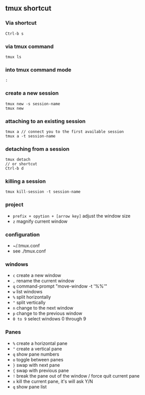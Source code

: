 ## tmux shortcut 
### Via shortcut
```
Ctrl-b s
```
### via tmux command
```
tmux ls
```
### into tmux command mode
```
:
```
### create a new session
```
tmux new -s session-name
tmux new
```

### attaching to an existing session
```
tmux a // connect you to the first available session
tmux a -t session-name
```

### detaching from a session
```
tmux detach
// or shortcut
Ctrl-b d 
```

### killing a session
```
tmux kill-session -t session-name
```

### project
* `prefix + opytion + [arrow key]` adjust the window size
* `z` magnify current window

### configuration
* ~/.tmux.conf
* see ./tmux.conf

### windows
* `c` create a new window
* `,` rename the current window
* `q` command-prompt "move-window -t '%%'"
* `w` list windows
* `%` split horizontally
* `"` split vertically
* `n` change to the next window
* `p` change to the previous window
* `0 to 9` select windows 0 through 9

### Panes
* `%` create a horizontal pane
* `"` create a vertical pane
* `q` show pane numbers
* `o` toggle between panes
* `}` swap with next pane
* `{` swap with previous pane
* `!` break the pane out of the window / force quit current pane
* `x` kill the current pane, it's will ask Y/N
* `q` show pane list 


